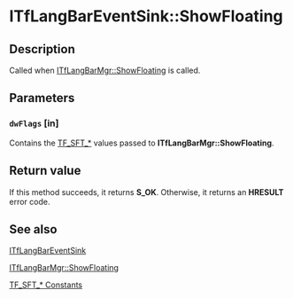# ITfLangBarEventSink::ShowFloating

## Description

Called when [ITfLangBarMgr::ShowFloating](https://learn.microsoft.com/windows/win32/api/ctfutb/nf-ctfutb-itflangbarmgr-showfloating) is called.

## Parameters

### `dwFlags` [in]

Contains the [TF_SFT_*](https://learn.microsoft.com/windows/desktop/TSF/tf-sft--constants) values passed to **ITfLangBarMgr::ShowFloating**.

## Return value

If this method succeeds, it returns **S_OK**. Otherwise, it returns an **HRESULT** error code.

## See also

[ITfLangBarEventSink](https://learn.microsoft.com/windows/desktop/api/ctfutb/nn-ctfutb-itflangbareventsink)

[ITfLangBarMgr::ShowFloating](https://learn.microsoft.com/windows/desktop/api/ctfutb/nf-ctfutb-itflangbarmgr-showfloating)

[TF_SFT_* Constants](https://learn.microsoft.com/windows/desktop/TSF/tf-sft--constants)